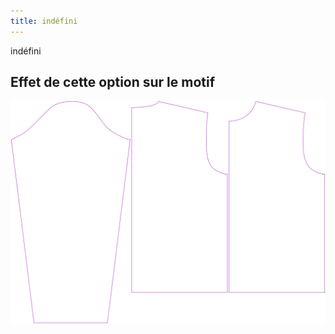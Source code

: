 ```yaml
---
title: indéfini
---
```


indéfini

## Effet de cette option sur le motif

![Cette image montre l'effet de cette option en superposant plusieurs variantes qui ont une valeur différente pour cette option](brian_draftforhighbust_sample.svg "Effet de cette option sur le motif")
